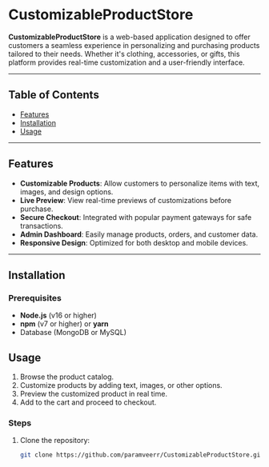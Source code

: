 # CustomizableProductStore

**CustomizableProductStore** is a web-based application designed to offer customers a seamless experience in personalizing and purchasing products tailored to their needs. Whether it's clothing, accessories, or gifts, this platform provides real-time customization and a user-friendly interface.

---
## Table of Contents

- [Features](#features)
- [Installation](#installation)
- [Usage](#usage)
---

## Features

- **Customizable Products**: Allow customers to personalize items with text, images, and design options.
- **Live Preview**: View real-time previews of customizations before purchase.
- **Secure Checkout**: Integrated with popular payment gateways for safe transactions.
- **Admin Dashboard**: Easily manage products, orders, and customer data.
- **Responsive Design**: Optimized for both desktop and mobile devices.

---

## Installation

### Prerequisites
- **Node.js** (v16 or higher)
- **npm** (v7 or higher) or **yarn**
- Database (MongoDB or MySQL)

## Usage
1. Browse the product catalog.
2. Customize products by adding text, images, or other options.
3. Preview the customized product in real time.
4. Add to the cart and proceed to checkout.

### Steps

1. Clone the repository:
   ```bash
   git clone https://github.com/paramveerr/CustomizableProductStore.git
